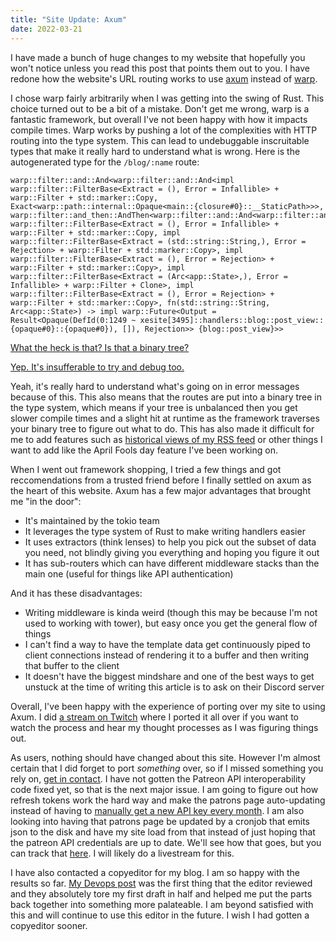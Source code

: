 ```yaml
---
title: "Site Update: Axum"
date: 2022-03-21
---
```


I have made a bunch of huge changes to my website that hopefully you won't
notice unless you read this post that points them out to you. I have redone how
the website's URL routing works to use
[axum](https://tokio.rs/blog/2021-07-announcing-axum) instead of
[warp](https://docs.rs/warp/latest/warp/).

I chose warp fairly arbitrarily when I was getting into the swing of Rust. This
choice turned out to be a bit of a mistake. Don't get me wrong, warp is a
fantastic framework, but overall I've not been happy with how it impacts compile
times. Warp works by pushing a lot of the complexities with HTTP routing into
the type system. This can lead to undebuggable inscruitable types that make it
really hard to understand what is wrong. Here is the autogenerated type for the
`/blog/:name` route:

```
warp::filter::and::And<warp::filter::and::And<impl warp::filter::FilterBase<Extract = (), Error = Infallible> + warp::Filter + std::marker::Copy, Exact<warp::path::internal::Opaque<main::{closure#0}::__StaticPath>>>, warp::filter::and_then::AndThen<warp::filter::and::And<warp::filter::and::And<warp::filter::and::And<warp::filter::and::And<impl warp::filter::FilterBase<Extract = (), Error = Infallible> + warp::Filter + std::marker::Copy, impl warp::filter::FilterBase<Extract = (std::string::String,), Error = Rejection> + warp::Filter + std::marker::Copy>, impl warp::filter::FilterBase<Extract = (), Error = Rejection> + warp::Filter + std::marker::Copy>, impl warp::filter::FilterBase<Extract = (Arc<app::State>,), Error = Infallible> + warp::Filter + Clone>, impl warp::filter::FilterBase<Extract = (), Error = Rejection> + warp::Filter + std::marker::Copy>, fn(std::string::String, Arc<app::State>) -> impl warp::Future<Output = Result<Opaque(DefId(0:1249 ~ xesite[3495]::handlers::blog::post_view::{opaque#0}::{opaque#0}), []), Rejection>> {blog::post_view}>>
```

[What the heck is that? Is that a binary tree?](conversation://Numa/delet)

[Yep. It's insufferable to try and debug too.](conversation://Cadey/coffee)

Yeah, it's really hard to understand what's going on in error messages because
of this. This also means that the routes are put into a binary tree in the type
system, which means if your tree is unbalanced then you get slower compile times
and a slight hit at runtime as the framework traverses your binary tree to
figure out what to do. This has also made it difficult for me to add features
such as [historical views of my RSS feed](https://github.com/Xe/site/issues/419)
or other things I want to add like the April Fools day feature I've been working
on.

When I went out framework shopping, I tried a few things and got reccomendations
from a trusted friend before I finally settled on axum as the heart of this
website. Axum has a few major advantages that brought me "in the door":

- It's maintained by the tokio team
- It leverages the type system of Rust to make writing handlers easier
- It uses extractors (think lenses) to help you pick out the subset of data you
  need, not blindly giving you everything and hoping you figure it out
- It has sub-routers which can have different middleware stacks than the main
  one (useful for things like API authentication)

And it has these disadvantages:

- Writing middleware is kinda weird (though this may be because I'm not used to
  working with tower), but easy once you get the general flow of things
- I can't find a way to have the template data get continuously piped to client
  connections instead of rendering it to a buffer and then writing that buffer
  to the client
- It doesn't have the biggest mindshare and one of the best ways to get unstuck
  at the time of writing this article is to ask on their Discord server

Overall, I've been happy with the experience of porting over my site to using
Axum. I did [a stream on Twitch](https://www.twitch.tv/videos/1429533858) where
I ported it all over if you want to watch the process and hear my thought
processes as I was figuring things out.

As users, nothing should have changed about this site. However I'm almost
certain that I did forget to port _something_ over, so if I missed something you
rely on, [get in contact](/contact). I have not gotten the Patreon API
interoperability code fixed yet, so that is the next major issue. I am going to
figure out how refresh tokens work the hard way and make the patrons page
auto-updating instead of having to [manually get a new API key every
month](https://github.com/Xe/site/blob/main/docs/patron-page.org). I am also
looking into having that patrons page be updated by a cronjob that emits json to
the disk and have my site load from that instead of just hoping that the patreon
API credentials are up to date. We'll see how that goes, but you can track that
[here](https://github.com/Xe/site/issues/442). I will likely do a livestream for
this.

I have also contacted a copyeditor for my blog. I am so happy with the results
so far. [My Devops post](/blog/social-quandry-devops-2022-03-17) was the first
thing that the editor reviewed and they absolutely tore my first draft in half
and helped me put the parts back together into something more palateable. I am
beyond satisfied with this and will continue to use this editor in the future. I
wish I had gotten a copyeditor sooner.
